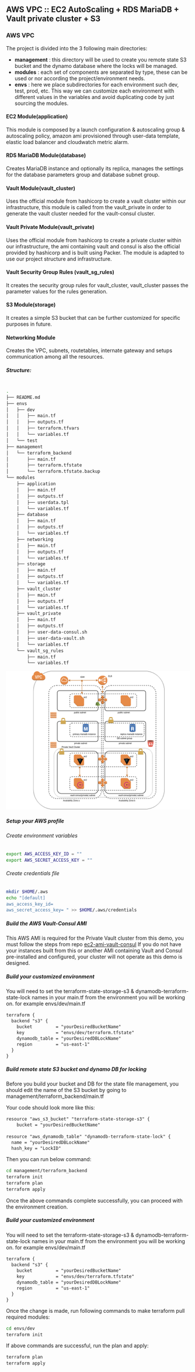 ## AWS VPC :: EC2 AutoScaling + RDS MariaDB + Vault private cluster + S3

### AWS VPC

The project is divided into the 3 following main directories:

- **management** : this directory will be used to create you remote state S3 bucket and the dynamo database where the locks will be managed.
- **modules** : each set of components are separated by type, these can be used or nor according the project/environment needs.
- **envs** : here we place subdirectories for each environment such dev, test, prod, etc. This way we can customize each environment with different values in the variables and avoid duplicating code by just sourcing the modules.


#### EC2 Module(application)

This module is composed by a launch configuration & autoscaling group & autoscaling policy, amazon ami provisioned through user-data template, elastic load balancer and cloudwatch metric alarm.

#### RDS MariaDB Module(database)

Creates MariaDB instance and optionally its replica, manages the settings for the database parameters group and database subnet group.

#### Vault Module(vault_cluster)

Uses the official module from hashicorp to create a vault cluster within our infrastructure, this module is called from the vault_private in order to generate the vault cluster needed for the vault-consul cluster.

#### Vault Private Module(vault_private)

Uses the official module from hashicorp to create a private cluster within our infrastructure, the ami containing vault and consul is also the official provided by hashicorp and is built using Packer. The module is adapted to use our project structure and infrastructure.

#### Vault Security Group Rules (vault_sg_rules)

It creates the security group rules for vault_cluster, vault_cluster passes the parameter values for the rules generation.


#### S3 Module(storage)

It creates a simple S3 bucket that can be further customized for specific purposes in future.

#### Networking Module

Creates the VPC, subnets, routetables, internate gateway and setups communication among all the resources.

##### Structure:
```bash

.
├── README.md
├── envs
│   ├── dev
│   │   ├── main.tf
│   │   ├── outputs.tf
│   │   ├── terraform.tfvars
│   │   └── variables.tf
│   └── test
├── management
│   └── terraform_backend
│       ├── main.tf
│       ├── terraform.tfstate
│       └── terraform.tfstate.backup
└── modules
    ├── application
    │   ├── main.tf
    │   ├── outputs.tf
    │   ├── userdata.tpl
    │   └── variables.tf
    ├── database
    │   ├── main.tf
    │   ├── outputs.tf
    │   └── variables.tf
    ├── networking
    │   ├── main.tf
    │   ├── outputs.tf
    │   └── variables.tf
    ├── storage
    │   ├── main.tf
    │   ├── outputs.tf
    │   └── variables.tf
    ├── vault_cluster
    │   ├── main.tf
    │   ├── outputs.tf
    │   └── variables.tf
    ├── vault_private
    │   ├── main.tf
    │   ├── outputs.tf
    │   ├── user-data-consul.sh
    │   ├── user-data-vault.sh
    │   └── variables.tf
    └── vault_sg_rules
        ├── main.tf
        └── variables.tf
```

![Architecture](https://github.com/jvidalg/terraform_aws_vault/blob/assets/terraform_demo.001.png?raw=true)
#####  Setup your AWS profile

###### Create environment variables
```bash
export AWS_ACCESS_KEY_ID = ""
export AWS_SECRET_ACCESS_KEY = ""
```
###### Create credentials file
```bash
mkdir $HOME/.aws
echo "[default]
aws_access_key_id=
aws_secret_access_key= " >> $HOME/.aws/credentials
```

#####  Build the AWS Vault-Consul AMI

This AWS AMI is required for the Private Vault cluster from this demo, you must follow the steps from repo [ec2-ami-vault-consul](https://github.com/jvidalg/ec2-ami-vault-consul)
If you do not have your instances built from this or another AMI containing Vault and Consul pre-installed and configured, your cluster will not operate as this demo is designed.

#####  Build your customized environment

You will need to set the terraform-state-storage-s3 & dynamodb-terraform-state-lock names in your main.tf from the environment you will be working on. for example envs/dev/main.tf

```hcl
terraform {
  backend "s3" {
    bucket         = "yourDesiredBucketName"
    key            = "envs/dev/terraform.tfstate"
    dynamodb_table = "yourDesiredDBLockName"
    region         = "us-east-1"
  }
}
```

#####  Build remote state S3 bucket and dynamo DB for locking

Before you build your bucket and DB for the state file management, you should edit the name of the S3 bucket by going to management/terraform_backend/main.tf

Your code should look more like this:

```hcl
resource "aws_s3_bucket" "terraform-state-storage-s3" {
    bucket = "yourDesiredBucketName"

resource "aws_dynamodb_table" "dynamodb-terraform-state-lock" {
  name = "yourDesiredDBLockName"
  hash_key = "LockID"
```

Then you can run below command:

```bash
cd management/terraform_backend
terraform init
terraform plan
terraform apply
```

Once the above commands complete successfully, you can proceed with the environment creation.

#####  Build your customized environment

You will need to set the terraform-state-storage-s3 & dynamodb-terraform-state-lock names in your main.tf from the environment you will be working on. for example envs/dev/main.tf

```hcl
terraform {
  backend "s3" {
    bucket         = "yourDesiredBucketName"
    key            = "envs/dev/terraform.tfstate"
    dynamodb_table = "yourDesiredDBLockName"
    region         = "us-east-1"
  }
}
```

Once the change is made, run following commands to make terraform pull required modules:

```bash
cd envs/dev
terraform init
```
If above commands are successful, run the plan and apply:

```bash
terraform plan
terraform apply
```
